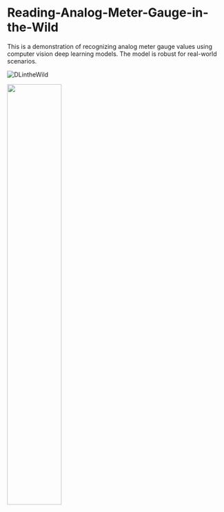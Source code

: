 # Reading-Analog-Meter-Gauge-in-the-Wild
This is a demonstration of recognizing analog meter gauge values using computer vision deep learning models. The model is robust for real-world scenarios.



![DLintheWild](https://user-images.githubusercontent.com/43013813/201531510-4fc52e1e-e542-4902-8d2a-06759fde4958.gif)


[<img src="https://i.ytimg.com/vi/Hc79sDi3f0U/maxresdefault.jpg" width="50%">](https://www.youtube.com/watch?v=sIHuw8KfMa8 "Video on YouTube")
